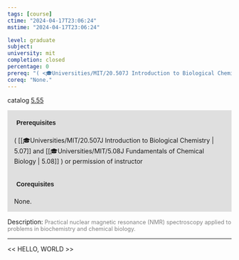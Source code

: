 ```yaml
---
tags: [course]
ctime: "2024-04-17T23:06:24"
mstime: "2024-04-17T23:06:24"

level: graduate
subject: 
university: mit
completion: closed
percentage: 0
prereq: "( <🎓Universities/MIT/20.507J Introduction to Biological Chemistry> and <🎓Universities/MIT/5.08J Fundamentals of Chemical Biology> ) or permission of instructor"
coreq: "None."
---
```


catalog [5.55](http://student.mit.edu/catalog/m5b.html#5.55)

<span style="display: block; padding: 15px; background-color: rgb(100, 100, 100, 0.2);"><font id="m_prereq3264_0" style="display: block; font-family: Arial, sans-serif; font-weight: bold; padding: 5px">Prerequisites</font><br><span id="prereq3264_0">( [[🎓Universities/MIT/20.507J Introduction to Biological Chemistry | 5.07]] and [[🎓Universities/MIT/5.08J Fundamentals of Chemical Biology | 5.08]] ) or permission of instructor</span></span>
<span style="display: block; padding: 15px; background-color: rgb(100, 100, 100, 0.2);"><font id="m_coreq3264_0" style="display: block; font-family: Arial, sans-serif; font-weight: bold; padding: 5px">Corequisites</font><br><span id="coreq3264_0">None.</span></span>

<font style="">Description:</font>
<font style="color: grey; font-size: 0.8rem;">Practical nuclear magnetic resonance (NMR) spectroscopy applied to problems in biochemistry and chemical biology.</font>



---

<< HELLO, WORLD >>
